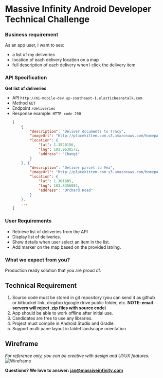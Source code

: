 # Massive Infinity Android Developer Technical Challenge

### Business requirement
As an app user, I want to see:
- a list of my deliveries
- location of each delivery location on a map
- full description of each delivery when I click the delivery item

### API Specification

**Get list of deliveries**
  * API
    `http://mi-mobile-dev.ap-southeast-1.elasticbeanstalk.com`
  * Method
    `GET`
  * Endpoint
    `/deliveries`
  * Response example:
    `HTTP code 200`
    ```json
    [
        {
            "description": "Deliver documents to Tracy",
            "imageUrl": "http://placekitten.com.s3.amazonaws.com/homepage-samples/200/287.jpg",
            "location": {
                "lat": 1.3520156,
                "lng": 103.9638572,
                "address": "Changi"
            }
        }, {
            "description": "Deliver parcel to Vea",
            "imageUrl": "http://placekitten.com.s3.amazonaws.com/homepage-samples/200/286.jpg",
            "location": {
                "lat": 1.301805,
                "lng": 103.8356084,
                "address": "Orchard Road"
            }
        },
        ...
    ]
    ```

### User Requirements
  - Retrieve list of deliveries from the API
  - Display list of deliveries.
  - Show details when user select an item in the list.
  - Add marker on the map based on the provided lat/lng. 

### What we expect from you?
Production ready solution that you are proud of.

## Technical Requirement
1. Source code must be stored in git repository (you can send it as github or bitbucket link, dropbox/google drive public folder, etc. **NOTE: email servers will reject .zip files with source code**)
2. App should be able to work offline after initial use.
3. Candidates are free to use any libraries.
4. Project must compile in Android Studio and Gradle
5. Support multi pane layout in tablet landscape orientation

## Wireframe
*For reference only, you can be creative with design and UI/UX features.*
![Wireframe](https://github.com/massiveinfinity/mi-android-dev-test-2017/blob/master/wireframe.png)

**Questions? We love to answer: <jan@massiveinfinity.com>**
